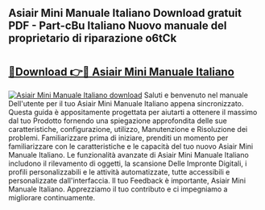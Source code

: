 ## Asiair Mini Manuale Italiano Download gratuit PDF - Part-cBu Italiano Nuovo manuale del proprietario di riparazione o6tCk

# <h2><a href="http://dff8f3.blite.top/?on=Asiair+Mini+Manuale+Italiano">🔗Download 👉🔴 Asiair Mini Manuale Italiano</a></h2>

[![Asiair Mini Manuale Italiano download](https://i.imgur.com/lujVjoI.png)](http://dff8f3.blite.top/?on=Asiair+Mini+Manuale+Italiano)
Saluti e benvenuto nel manuale Dell'utente per il tuo Asiair Mini Manuale Italiano appena sincronizzato. Questa guida è appositamente progettata per aiutarti a ottenere il massimo dal tuo Prodotto fornendo una spiegazione approfondita delle sue caratteristiche, configurazione, utilizzo, Manutenzione e Risoluzione dei problemi. Familiarizzare prima di iniziare, prenditi un momento per familiarizzare con le caratteristiche e le capacità del tuo nuovo Asiair Mini Manuale Italiano. Le funzionalità avanzate di Asiair Mini Manuale Italiano includono il rilevamento di oggetti, la scansione Delle Impronte Digitali, i profili personalizzabili e le attività automatizzate, tutte accessibili e personalizzate dall'interfaccia. Il tuo Feedback è importante, Asiair Mini Manuale Italiano. Apprezziamo il tuo contributo e ci impegniamo a migliorare continuamente.
